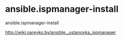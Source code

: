# ansible.ispmanager-install
ansible.ispmanager-install

http://wiki.nareyko.by/ansible._ustanovka_ispmanager
